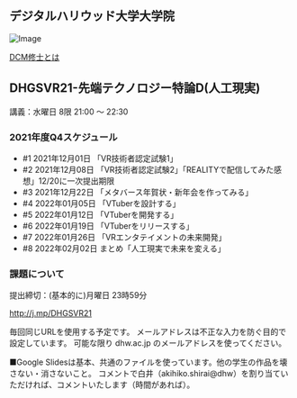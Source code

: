 ## デジタルハリウッド大学大学院

![Image](https://akihiko.shirai.as/dhgs/assets/202111-avatars.png)

[DCM修士とは](https://gs.dhw.ac.jp/education/dcm/) 


## DHGSVR21-先端テクノロジー特論D(人工現実) 

講義：水曜日 8限 21:00 ～ 22:30 

### 2021年度Q4スケジュール

- #1 2021年12月01日 「VR技術者認定試験1」
- #2 2021年12月08日 「VR技術者認定試験2」「REALITYで配信してみた感想」12/20に一次提出期限
- #3 2021年12月22日 「メタバース年賀状・新年会を作ってみる」
- #4 2022年01月05日 「VTuberを設計する」
- #5 2022年01月12日 「VTuberを開発する」
- #6 2022年01月19日 「VTuberをリリースする」
- #7 2022年01月26日 「VRエンタテイメントの未来開発」
- #8 2022年02月02日 まとめ「人工現実で未来を変える」

### 課題について

提出締切：(基本的に)月曜日 23時59分

http://j.mp/DHGSVR21 

毎回同じURLを使用する予定です。
メールアドレスは不正な入力を防ぐ目的で設定しています。
可能な限り dhw.ac.jp のメールアドレスを使ってください。

■Google Slidesは基本、共通のファイルを使っています。他の学生の作品を壊さない・消さないこと。
コメントで白井（akihiko.shirai@dhw）を割り当ていただければ、コメントいたします（時間があれば）。


